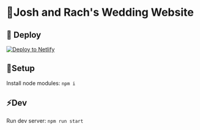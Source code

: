 # 🎉Josh and Rach's Wedding Website

## 💫 Deploy

[![Deploy to Netlify](https://www.netlify.com/img/deploy/button.svg)](https://app.netlify.com/start/deploy?repository=https://github.com/gatsbyjs/gatsby-starter-default)

## 🔨Setup

Install node modules: `npm i`

## ⚡️Dev

Run dev server: `npm run start`


